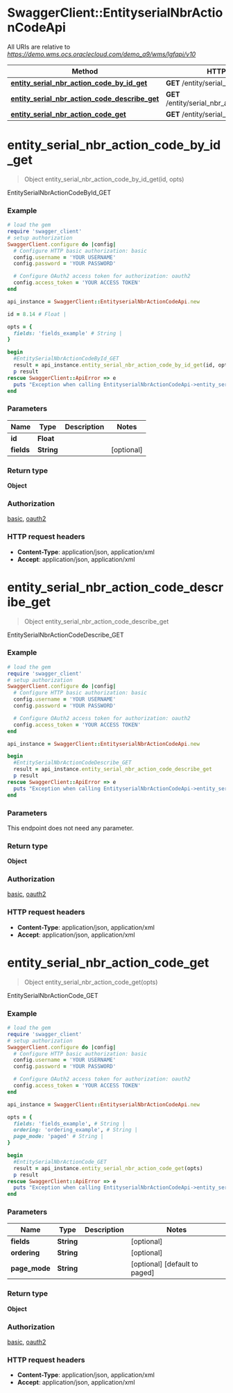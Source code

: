 # SwaggerClient::EntityserialNbrActionCodeApi

All URIs are relative to *https://demo.wms.ocs.oraclecloud.com/demo_a9/wms/lgfapi/v10*

Method | HTTP request | Description
------------- | ------------- | -------------
[**entity_serial_nbr_action_code_by_id_get**](EntityserialNbrActionCodeApi.md#entity_serial_nbr_action_code_by_id_get) | **GET** /entity/serial_nbr_action_code/{id} | EntitySerialNbrActionCodeById_GET
[**entity_serial_nbr_action_code_describe_get**](EntityserialNbrActionCodeApi.md#entity_serial_nbr_action_code_describe_get) | **GET** /entity/serial_nbr_action_code/describe | EntitySerialNbrActionCodeDescribe_GET
[**entity_serial_nbr_action_code_get**](EntityserialNbrActionCodeApi.md#entity_serial_nbr_action_code_get) | **GET** /entity/serial_nbr_action_code | EntitySerialNbrActionCode_GET


# **entity_serial_nbr_action_code_by_id_get**
> Object entity_serial_nbr_action_code_by_id_get(id, opts)

EntitySerialNbrActionCodeById_GET



### Example
```ruby
# load the gem
require 'swagger_client'
# setup authorization
SwaggerClient.configure do |config|
  # Configure HTTP basic authorization: basic
  config.username = 'YOUR USERNAME'
  config.password = 'YOUR PASSWORD'

  # Configure OAuth2 access token for authorization: oauth2
  config.access_token = 'YOUR ACCESS TOKEN'
end

api_instance = SwaggerClient::EntityserialNbrActionCodeApi.new

id = 8.14 # Float | 

opts = { 
  fields: 'fields_example' # String | 
}

begin
  #EntitySerialNbrActionCodeById_GET
  result = api_instance.entity_serial_nbr_action_code_by_id_get(id, opts)
  p result
rescue SwaggerClient::ApiError => e
  puts "Exception when calling EntityserialNbrActionCodeApi->entity_serial_nbr_action_code_by_id_get: #{e}"
end
```

### Parameters

Name | Type | Description  | Notes
------------- | ------------- | ------------- | -------------
 **id** | **Float**|  | 
 **fields** | **String**|  | [optional] 

### Return type

**Object**

### Authorization

[basic](../README.md#basic), [oauth2](../README.md#oauth2)

### HTTP request headers

 - **Content-Type**: application/json, application/xml
 - **Accept**: application/json, application/xml



# **entity_serial_nbr_action_code_describe_get**
> Object entity_serial_nbr_action_code_describe_get

EntitySerialNbrActionCodeDescribe_GET



### Example
```ruby
# load the gem
require 'swagger_client'
# setup authorization
SwaggerClient.configure do |config|
  # Configure HTTP basic authorization: basic
  config.username = 'YOUR USERNAME'
  config.password = 'YOUR PASSWORD'

  # Configure OAuth2 access token for authorization: oauth2
  config.access_token = 'YOUR ACCESS TOKEN'
end

api_instance = SwaggerClient::EntityserialNbrActionCodeApi.new

begin
  #EntitySerialNbrActionCodeDescribe_GET
  result = api_instance.entity_serial_nbr_action_code_describe_get
  p result
rescue SwaggerClient::ApiError => e
  puts "Exception when calling EntityserialNbrActionCodeApi->entity_serial_nbr_action_code_describe_get: #{e}"
end
```

### Parameters
This endpoint does not need any parameter.

### Return type

**Object**

### Authorization

[basic](../README.md#basic), [oauth2](../README.md#oauth2)

### HTTP request headers

 - **Content-Type**: application/json, application/xml
 - **Accept**: application/json, application/xml



# **entity_serial_nbr_action_code_get**
> Object entity_serial_nbr_action_code_get(opts)

EntitySerialNbrActionCode_GET



### Example
```ruby
# load the gem
require 'swagger_client'
# setup authorization
SwaggerClient.configure do |config|
  # Configure HTTP basic authorization: basic
  config.username = 'YOUR USERNAME'
  config.password = 'YOUR PASSWORD'

  # Configure OAuth2 access token for authorization: oauth2
  config.access_token = 'YOUR ACCESS TOKEN'
end

api_instance = SwaggerClient::EntityserialNbrActionCodeApi.new

opts = { 
  fields: 'fields_example', # String | 
  ordering: 'ordering_example', # String | 
  page_mode: 'paged' # String | 
}

begin
  #EntitySerialNbrActionCode_GET
  result = api_instance.entity_serial_nbr_action_code_get(opts)
  p result
rescue SwaggerClient::ApiError => e
  puts "Exception when calling EntityserialNbrActionCodeApi->entity_serial_nbr_action_code_get: #{e}"
end
```

### Parameters

Name | Type | Description  | Notes
------------- | ------------- | ------------- | -------------
 **fields** | **String**|  | [optional] 
 **ordering** | **String**|  | [optional] 
 **page_mode** | **String**|  | [optional] [default to paged]

### Return type

**Object**

### Authorization

[basic](../README.md#basic), [oauth2](../README.md#oauth2)

### HTTP request headers

 - **Content-Type**: application/json, application/xml
 - **Accept**: application/json, application/xml



